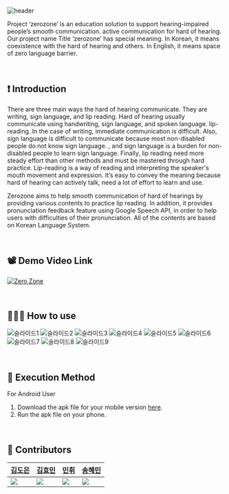 ![header](https://capsule-render.vercel.app/api?type=rect&color=gradient&height=100&section=header&text=%20ZeroZone%20&desc=Communication%20Difficulties%20Zero&fontSize=40&textBg=true&fontAlign=25&descAlign=65&descAlignY=65&descSize=24) 

 Project ‘zerozone’ is an education solution to support hearing-impaired people’s smooth communication. active communication for hard of hearing. Our project name  Title ‘zerozone’ has special meaning. In Korean, it means coexistence with the hard of hearing and others. In English, it means space of zero language barrier. 

<br/>

## ❗️  Introduction
 There are three main ways the hard of hearing communicate. They are writing, sign language, and lip reading. Hard of hearing usually communicate using handwriting, sign language, and spoken language. lip-reading. In the case of writing, immediate communication is difficult. Also, sign language is difficult to communicate because most non-disabled people do not know sign language. , and sign language is a burden for non-disabled people to learn sign language. Finally, lip reading need more steady effort than other methods and must be mastered through hard practice. Lip-reading is a way of reading and interpreting the speaker's mouth movement and expression. It’s easy to convey the meaning because hard of hearing can actively talk, need a lot of effort to learn and use.

 Zerozone aims to help smooth communication of hard of hearings by providing various contents to practice lip reading. In addition, it provides pronunciation feedback feature using Google Speech API, in order to help users with difficulties of their pronunciation. All of the contents are based on Korean Language System.

<br/>


## 📽  Demo Video Link

 [![Zero Zone](![image](https://user-images.githubusercontent.com/61380136/161077171-aebb5943-f1d5-496a-a903-afcd323b9b8c.png))](링크)
 
 <br/>

## 👩🏼‍💻  How to use

![슬라이드1](https://user-images.githubusercontent.com/61380136/161089073-68c4d6b3-f766-43c8-aee0-aa857559ea3b.jpeg)
![슬라이드2](https://user-images.githubusercontent.com/61380136/161089081-48e1ce88-286d-4f55-80d8-a2469bf8a757.jpeg)
![슬라이드3](https://user-images.githubusercontent.com/61380136/161089086-65d87f9d-51da-4401-8ac4-6b030f6e56e1.jpeg)
![슬라이드4](https://user-images.githubusercontent.com/61380136/161089088-e5178a71-3ba5-495d-a762-6217815dded2.jpeg)
![슬라이드5](https://user-images.githubusercontent.com/61380136/161089089-c980a07f-c590-4dec-bc26-0c6f2f1c7132.jpeg)
![슬라이드6](https://user-images.githubusercontent.com/61380136/161089091-02d0a3cc-137d-4ba2-93e7-e54ec0d02e57.jpeg)
![슬라이드7](https://user-images.githubusercontent.com/61380136/161089093-e386e820-c544-4336-bdf5-9ef82c70eebf.jpeg)
![슬라이드8](https://user-images.githubusercontent.com/61380136/161089097-20909578-78e2-4434-9d88-28067274d3ff.jpeg)
![슬라이드9](https://user-images.githubusercontent.com/61380136/161089099-d70f679a-b758-4f23-a9f1-4f5dbaaef388.jpeg)


<br/>

## 📲  Execution Method

  For Android User

1. Download the apk file for your mobile version [here](https://drive.google.com/drive/folders/1pTw9cPq0jb-7RgfSGqDXDVFwQBo_PyRj?usp=sharing).
2. Run the apk file on your phone.



<br/>

## 👥  Contributors

|[김도은](https://github.com/whaeundo25)|[김효민](https://github.com/icecream126)|[민휘](https://github.com/Mingadinga)|[송혜민](https://github.com/songfox00)|
|---|---|---|---|
|<img src="https://github.com/whaeundo25.png">|<img src="https://github.com/icecream126.png">|<img src="https://github.com/Mingadinga.png">|<img src="https://github.com/songfox00.png">|

